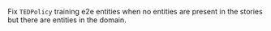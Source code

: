 Fix `TEDPolicy` training e2e entities when no entities are present in the stories
but there are entities in the domain.
